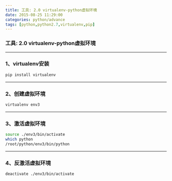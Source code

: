 ```yaml
---
title: 工具: 2.0 virtualenv-python虚拟环境
date: 2015-08-25 11:29:00
categories: python/advance
tags: [python,python2.7,virtualenv,pip]
---
```

### 工具: 2.0 virtualenv-python虚拟环境

---

### 1、virtualenv安装
``` bash
pip install virtualenv
```

---

### 2、创建虚拟环境
``` bash
virtualenv env3
```

---

### 3、激活虚拟环境
``` bash
source ./env3/bin/activate
which python
/root/python/env3/bin/python
```

---

### 4、反激活虚拟环境
``` bash
deactivate ./env3/bin/activate
```
